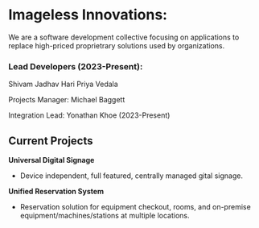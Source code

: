 # Imageless Innovations: 

We are a software development collective focusing on applications to replace high-priced proprietrary solutions used by organizations.

### Lead Developers (2023-Present): 
Shivam Jadhav 
Hari Priya Vedala 

Projects Manager: Michael Baggett

Integration Lead: Yonathan Khoe (2023-Present)

## Current Projects

__Universal Digital Signage__
- Device independent, full featured, centrally managed gital signage.

__Unified Reservation System__
- Reservation solution for equipment checkout, rooms, and on-premise equipment/machines/stations at multiple locations.
  
<!--

**Here are some ideas to get you started:**

🙋‍♀️ A short introduction - what is your organization all about?
🌈 Contribution guidelines - how can the community get involved?
👩‍💻 Useful resources - where can the community find your docs? Is there anything else the community should know?
🍿 Fun facts - what does your team eat for breakfast?
🧙 Remember, you can do mighty things with the power of [Markdown](https://docs.github.com/github/writing-on-github/getting-started-with-writing-and-formatting-on-github/basic-writing-and-formatting-syntax)
-->
